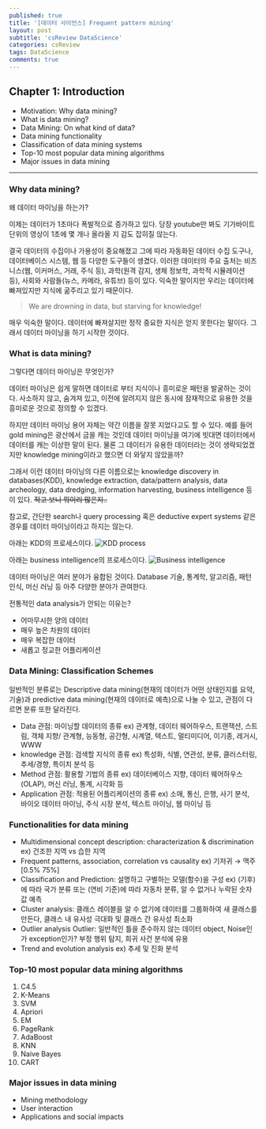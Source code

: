 ```yaml
---
published: true
title: '[데이터 사이언스] Frequent pattern mining'
layout: post
subtitle: 'csReview DataScience'
categories: csReview
tags: DataScience
comments: true
---
```


## Chapter 1: Introduction
- Motivation: Why data mining?
- What is data mining?
- Data Mining: On what kind of data?
- Data mining functionality
- Classification of data mining systems
- Top-10 most popular data mining algorithms
- Major issues in data mining

---

### Why data mining?

왜 데이터 마이닝을 하는가?

이제는 데이터가 1초마다 폭발적으로 증가하고 있다. 당장 youtube만 봐도 기가바이트 단위의 영상이 1초에 몇 개나 올라올 지 감도 잡히질 않는다.

결국 데이터의 수집이나 가용성이 중요해졌고 그에 따라 자동화된 데이터 수집 도구나, 데이터베이스 시스템, 웹 등 다양한 도구들이 생겼다. 이러한 데이터의 주요 출처는 비즈니스(웹, 이커머스, 거래, 주식 등), 과학(원격 감지, 생체 정보학, 과학적 시뮬레이션 등), 사회와 사람들(뉴스, 카메라, 유튜브) 등이 있다. 익숙한 말이지만 우리는 데이터에 빠져있지만 지식에 굶주리고 있기 때문이다.


> We are drowning in data, but starving for knowledge!

매우 익숙한 말이다. 데이터에 빠져살지만 정작 중요한 지식은 얻지 못한다는 말이다. 그래서 데이터 마이닝을 하기 시작한 것이다.

### What is data mining?

그렇다면 데이터 마이닝은 무엇인가?

데이터 마이닝은 쉽게 말하면 데이터로 부터 지식이나 흥미로운 패턴을 발굴하는 것이다. 사소하지 않고, 숨겨져 있고, 이전에 알려지지 않은 동시에 잠재적으로 유용한 것을 흥미로운 것으로 정의할 수 있겠다.

하지만 데이터 마이닝 용어 자체는 약간 이름을 잘못 지었다고도 할 수 있다. 예를 들어 gold mining은 광산에서 금을 캐는 것인데 데이터 마이닝을 여기에 빗대면 데이터에서 데이터를 캐는 이상한 말이 된다. 물론 그 데이터가 유용한 데이터라는 것이 생략되었겠지만 knowledge mining이라고 했으면 더 와닿지 않았을까?

그래서 이런 데이터 마이닝의 다른 이름으로는 knowledge discovery in databases(KDD), knowledge extraction, data/pattern analysis, data archeology, data dredging, information harvesting, business intelligence 등이 있다. ~~적고 보니 뭐이리 많은지..~~

참고로, 간단한 search나 query processing 혹은 deductive expert systems 같은 경우를 데이터 마이닝이라고 하지는 않는다.

아래는 KDD의 프로세스이다.
![KDD process](https://sundongkim-dev.github.io/assets/img/data-science/KDD.png)  

아래는 business intelligence의 프로세스이다.
![Business intelligence](https://sundongkim-dev.github.io/assets/img/data-science/business_intelligence.png)  

데이터 마이닝은 여러 분야가 융합된 것이다. Database 기술, 통계학, 알고리즘, 패턴 인식, 머신 러닝 등 아주 다양한 분야가 관여한다.

전통적인 data analysis가 안되는 이유는?
- 어마무시한 양의 데이터
- 매우 높은 차원의 데이터
- 매우 복잡한 데이터
- 새롭고 정교한 어플리케이션

### Data Mining: Classification Schemes

일반적인 분류로는 Descriptive data mining(현재의 데이터가 어떤 상태인지를 요약, 기술)과 predictive data mining(현재의 데이터로 예측)으로 나눌 수 있고, 관점이 다르면 분류 또한 달라진다.
- Data 관점: 마이닝할 데이터의 종류
ex) 관계형, 데이터 웨어하우스, 트랜잭션, 스트림, 객체 지향/
관계형, 능동형, 공간형, 시계열, 텍스트, 멀티미디어,
이기종, 레거시, WWW
- knowledge 관점: 검색할 지식의 종류
ex) 특성화, 식별, 연관성, 분류, 클러스터링,
추세/경향, 특이치 분석 등
- Method 관점: 활용할 기법의 종류
ex) 데이터베이스 지향, 데이터 웨어하우스(OLAP), 머신 러닝, 통계,
시각화 등
- Application 관점: 적용된 어플리케이션의 종류
ex) 소매, 통신, 은행, 사기 분석, 바이오 데이터 마이닝, 주식
시장 분석, 텍스트 마이닝, 웹 마이닝 등

### Functionalities for data mining
- Multidimensional concept description: characterization & discrimination
ex) 건조한 지역 vs 습한 지역
- Frequent patterns, association, correlation vs causality
ex) 기저귀 → 맥주[0.5% 75%]
- Classification and Prediction: 설명하고 구별하는 모델(함수)을 구성
ex) (기후)에 따라 국가 분류 또는 (연비 기준)에 따라 자동차 분류, 알 수 없거나 누락된 숫자 값 예측
- Cluster analysis: 클래스 레이블을 알 수 없기에 데이터를 그룹화하여 새 클래스를 만든다, 클래스 내 유사성 극대화 및 클래스 간 유사성 최소화
- Outlier analysis
Outlier: 일반적인 틀을 준수하지 않는 데이터 object, Noise인가 exception인가? 부정 행위 탐지, 희귀 사건 분석에 유용
- Trend and evolution analysis
ex) 추세 및 진화 분석

### Top-10 most popular data mining algorithms
1. C4.5
2. K-Means
3. SVM
4. Apriori
5. EM
6. PageRank
7. AdaBoost
7. KNN
7. Naive Bayes
10. CART

### Major issues in data mining
- Mining methodology
- User interaction
- Applications and social impacts
